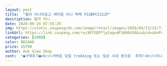 ```yaml
---
layout: post 
title:  "휠라 리니어로고 레터링 미니 백팩 FS3BPC5312F" 
description: 휠라 리니 ..
date: 2020-06-24 07:55:29 
img: https://static.coupangcdn.com/image/retail/images/2020/04/13/15/7/9641e37d-3344-4ed7-a9cd-6e138e95ae15.jpg 
linkUrl: https://link.coupang.com/re/AFFSDP?lptag=AF3600438&subid=ahnPublicAsk&pageKey=1464673046&itemId=2519044261&vendorItemId=70506019839&traceid=V0-113-4af6f0f8d508c8eb 
categories: [1008] 
color: BD24A9 
price: 45790 
author: Ask View Shop 
cont:  "●구매후기●<br/>가벼운 당일 trekking 또는 일상 시내 용으로  최적!<br/>미니백팩 작으니 좋으네요 이뻐용♡<br/>빠른배송 튼튼한 포장, 좋아요<br/>아담한 size와 design!<br/>" 
---
```

